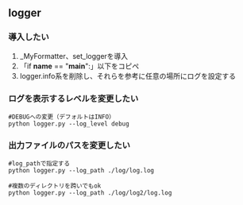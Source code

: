 

## logger

### 導入したい

1. _MyFormatter、set_loggerを導入
2. 「if __name__ == "__main__":」以下をコピペ
3. logger.info系を削除し、それらを参考に任意の場所にログを設定する

### ログを表示するレベルを変更したい

```
#DEBUGへの変更（デフォルトはINFO）
python logger.py --log_level debug
```

### 出力ファイルのパスを変更したい

```
#log_pathで指定する
python logger.py --log_path ./log/log.log

#複数のディレクトリを跨いでもok
python logger.py --log_path ./log/log2/log.log
```